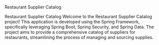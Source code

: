 ﻿
Restaurant Supplier Catalog

Restaurant Supplier Catalog
Welcome to the Restaurant Supplier Catalog project! This application is developed using the Spring Framework, specifically leveraging Spring Boot, Spring Security, and Spring Data. The project aims to provide a comprehensive catalog of suppliers for restaurants, streamlining the process of managing and sourcing supplies.






